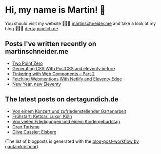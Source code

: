 # Hi, my name is Martin! 👋 
You should visit my website 👨🏼‍💻  [martinschneider.me](https://martinschneider.me) and take a look at my blog 🤷🏼‍♂️ [dertagundich.de](https://www.dertagundich.de).

## Posts I've written recently on martinschneider.me
<!-- MSME-POST-LIST:START -->
- [Two Point Zero](https://martinschneider.me/articles/two-point-zero/)
- [Generating CSS With PostCSS and eleventy.before](https://martinschneider.me/articles/generating-css-with-postcss-and-eleventy-before/)
- [Tinkering with Web Components – Part 2](https://martinschneider.me/articles/tinkering-with-web-components-part-2/)
- [Fetching Webmentions With Netlify and Eleventy Edge](https://martinschneider.me/articles/fetching-webmentions-with-netlify-and-eleventy-edge/)
- [New Year, new Eleventy](https://martinschneider.me/articles/new-year-new-eleventy/)
<!-- MSME-POST-LIST:END -->

## The latest posts on dertagundich.de
<!-- DTUI-POST-LIST:START -->
- [Von einem Konzert und zufriedenstellender Gartenarbeit](https://www.dertagundich.de/blog/2024/04/von-einem-konzert-und-zufriedenstellender-gartenarbeit)
- [Frühstart: Kettcar, Luxor, Köln](https://www.dertagundich.de/blog/2024/04/fruhstart-kettcar-luxor-koln)
- [Von vielen Erledigungen und einem Kindergeburtstag](https://www.dertagundich.de/blog/2024/04/von-vielen-erledigungen-und-einem-kindergeburtstag)
- [Gran Turismo](https://www.dertagundich.de/blog/2024/04/gran-turismo)
- [Clive Cussler: Eisberg](https://www.dertagundich.de/blog/2024/04/clive-cussler-eisberg)
<!-- DTUI-POST-LIST:END -->

(The list of blogposts is generated with the [blog-post-workflow by gautamkrishnar](https://github.com/gautamkrishnar/blog-post-workflow)).
